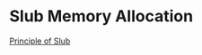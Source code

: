 # Slub Memory Allocation

[Principle of Slub](https://blog.csdn.net/lukuen/article/details/6935068)
